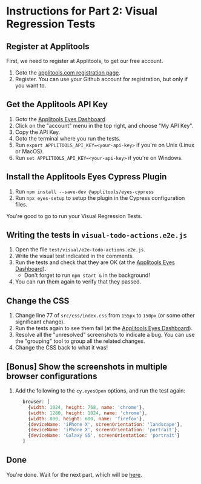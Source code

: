 # Instructions for Part 2: Visual Regression Tests

## Register at Applitools

First, we need to register at Applitools, to get our free account.

1. Goto the [applitools.com registration page](https://applitools.com/register).
1. Register. You can use your Github account for registration, but only if you want to.

## Get the Applitools API Key

1. Goto the [Applitools Eyes Dashboard](https://eyes.applitools.com)
1. Click on the "account" menu in the top right, and choose "My API Key".
1. Copy the API Key.
1. Goto the terminal where you run the tests.
1. Run `export APPLITOOLS_API_KEY=<your-api-key>` if you're on Unix (Linux or MacOS).
1. Run `set APPLITOOLS_API_KEY=<your-api-key>` if you're on Windows.

## Install the Applitools Eyes Cypress Plugin

1. Run `npm install --save-dev @applitools/eyes-cypress`
1. Run `npx eyes-setup` to setup the plugin in the Cypress configuration files.

You're good to go to run your Visual Regression Tests.

## Writing the tests in `visual-todo-actions.e2e.js`

1. Open the file `test/visual/e2e-todo-actions.e2e.js`.
1. Write the visual test indicated in the comments.
1. Run the tests and check that they are OK (at the [Applitools Eyes Dashboard](https://eyes.applitools.com)).
   * Don't forget to run `npm start &` in the background!
1. You can run them again to verify that they passed.

## Change the CSS

1. Change line 77 of `src/css/index.css` from `155px` to `150px` (or some other significant change).
1. Run the tests again to see them fail (at the [Applitools Eyes Dashboard](https://eyes.applitools.com)).
1. Resolve all the "unresolved" screenshots to indicate a bug. You can use the "grouping"
   tool to group all the related changes.
1. Change the CSS back to what it was!

## [Bonus] Show the screenshots in multiple browser configurations

1. Add the following to the `cy.eyesOpen` options, and run the test again:

```js
      browser: [
        {width: 1024, height: 768, name: 'chrome'},
        {width: 1280, height: 1024, name: 'chrome'},
        {width: 800, height: 600, name: 'firefox'},
        {deviceName: 'iPhone X', screenOrientation: 'landscape'},
        {deviceName: 'iPhone X', screenOrientation: 'portrait'},
        {deviceName: 'Galaxy S5', screenOrientation: 'portrait'}
      ]
```

## Done

You're done. Wait for the next part, which will be
[here](./3-it-tests-instructions.md).

